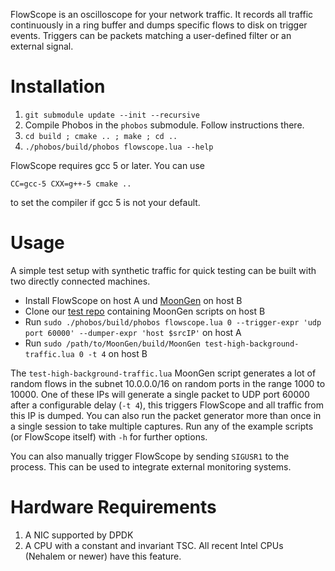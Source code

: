 FlowScope is an oscilloscope for your network traffic. It records all traffic continuously in a ring buffer and dumps specific flows to disk on trigger events.
Triggers can be packets matching a user-defined filter or an external signal.

Installation
============
1. `git submodule update --init --recursive`
2. Compile Phobos in the `phobos` submodule. Follow instructions there.
3. `cd build ; cmake .. ; make ; cd ..`
4. `./phobos/build/phobos flowscope.lua --help`

FlowScope requires gcc 5 or later. You can use

    CC=gcc-5 CXX=g++-5 cmake ..

to set the compiler if gcc 5 is not your default.

Usage
=====

A simple test setup with synthetic traffic for quick testing can be built with two directly connected machines.

* Install FlowScope on host A und [MoonGen](https://github.com/emmericp/MoonGen) on host B
* Clone our [test repo](https://github.com/emmericp/flowscope-tests) containing MoonGen scripts on host B
* Run `sudo ./phobos/build/phobos flowscope.lua 0 --trigger-expr 'udp port 60000' --dumper-expr 'host $srcIP'` on host A
* Run `sudo /path/to/MoonGen/build/MoonGen test-high-background-traffic.lua 0 -t 4` on host B

The `test-high-background-traffic.lua` MoonGen script generates a lot of random flows in the subnet 10.0.0.0/16 on random ports in the range 1000 to 10000.
One of these IPs will generate a single packet to UDP port 60000 after a configurable delay (`-t 4`), this triggers FlowScope and all traffic from this IP is dumped.
You can also run the packet generator more than once in a single session to take multiple captures.
Run any of the example scripts (or FlowScope itself) with `-h` for further options.

You can also manually trigger FlowScope by sending `SIGUSR1` to the process. This can be used to integrate external monitoring systems.


Hardware Requirements
=====================

1. A NIC supported by DPDK
2. A CPU with a constant and invariant TSC. All recent Intel CPUs (Nehalem or newer) have this feature.

